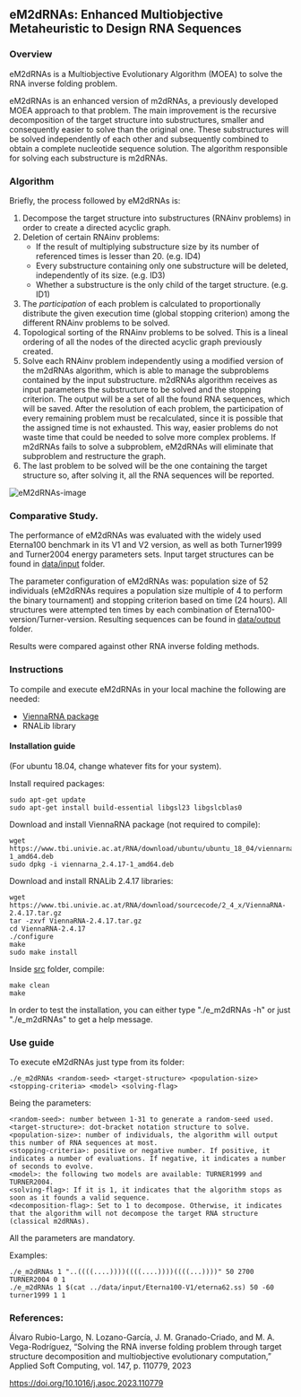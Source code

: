 ## eM2dRNAs: Enhanced Multiobjective Metaheuristic to Design RNA Sequences
### Overview
eM2dRNAs is a Multiobjective Evolutionary Algorithm (MOEA) to solve the RNA inverse folding problem. 

eM2dRNAs is an enhanced version of m2dRNAs, a previously developed MOEA approach to that problem. The main improvement is the recursive decomposition of the target structure into substructures, smaller and consequently easier to solve than the original one. These substructures will be solved independently of each other and subsequently combined to obtain a complete nucleotide sequence solution. The algorithm responsible for solving each substructure is m2dRNAs.

### Algorithm
Briefly, the process followed by eM2dRNAs is:

1. Decompose the target structure into substructures (RNAinv problems) in order to create a directed acyclic graph.
2. Deletion of certain RNAinv problems:
   - If the result of multiplying substructure size by its number of referenced times is lesser than 20. (e.g. ID4)
   - Every substructure containing only one substructure will be deleted, independently of its size. (e.g. ID3)
   - Whether a substructure is the only child of the target structure. (e.g. ID1)
3. The *participation* of each problem is calculated to proportionally distribute the given execution time (global stopping criterion) among the different RNAinv problems to be solved.
4. Topological sorting of the RNAinv problems to be solved. This is a lineal ordering of all the nodes of the directed acyclic graph previously created.
5. Solve each RNAinv problem independently using a modified version of the m2dRNAs algorithm, which is able to manage the subproblems contained by the input substructure. m2dRNAs algorithm receives as input parameters the substructure to be solved and the stopping criterion. The output will be a set of all the found RNA sequences, which will be saved. After the resolution of each problem, the participation of every remaining problem must be recalculated, since it is possible that the assigned time is not exhausted. This way, easier problems do not waste time that could be needed to solve more complex problems. If m2dRNAs fails to solve a subproblem, eM2dRNAs will eliminate that subproblem and restructure the graph.
6. The last problem to be solved will be the one containing the target structure so, after solving it, all the RNA sequences will be reported.


![eM2dRNAs-image](https://user-images.githubusercontent.com/118007536/201639695-5b13b959-b435-4cbc-b50a-ba12f1866006.png)

### Comparative Study.
The performance of eM2dRNAs was evaluated with the widely used Eterna100 benchmark in its V1 and V2 version, as well as both Turner1999 and Turner2004 energy parameters sets. Input target structures can be found in [data/input](data/input) folder.

The parameter configuration of eM2dRNAs was: population size of 52 individuals (eM2dRNAs requires a population size multiple of 4 to perform the binary tournament) and stopping criterion based on time (24 hours). All structures were attempted ten times by each combination of Eterna100-version/Turner-version. Resulting sequences can be found in [data/output](data/output) folder.

Results were compared against other RNA inverse folding methods.


### Instructions
To compile and execute eM2dRNAs in your local machine the following are needed: 

* [ViennaRNA package](https://www.tbi.univie.ac.at/RNA/) 
* RNALib library

#### Installation guide

(For ubuntu 18.04, change whatever fits for your system).

Install required packages:

```
sudo apt-get update
sudo apt-get install build-essential libgsl23 libgslcblas0
```
Download and install ViennaRNA package (not required to compile):

```
wget https://www.tbi.univie.ac.at/RNA/download/ubuntu/ubuntu_18_04/viennarna_2.4.17-1_amd64.deb
sudo dpkg -i viennarna_2.4.17-1_amd64.deb
```

Download and install RNALib 2.4.17 libraries:

```
wget https://www.tbi.univie.ac.at/RNA/download/sourcecode/2_4_x/ViennaRNA-2.4.17.tar.gz
tar -zxvf ViennaRNA-2.4.17.tar.gz
cd ViennaRNA-2.4.17
./configure
make
sudo make install
```

Inside [src](src) folder, compile:

```
make clean
make
```

In order to test the installation, you can either type "./e_m2dRNAs -h" or just "./e_m2dRNAs" to get a help message.

### Use guide

To execute eM2dRNAs just type from its folder:

```
./e_m2dRNAs <random-seed> <target-structure> <population-size> <stopping-criteria> <model> <solving-flag>
```

Being the parameters:

```
<random-seed>: number between 1-31 to generate a random-seed used.
<target-structure>: dot-bracket notation structure to solve.
<population-size>: number of individuals, the algorithm will output this number of RNA sequences at most.
<stopping-criteria>: positive or negative number. If positive, it indicates a number of evaluations. If negative, it indicates a number of seconds to evolve.
<model>: the following two models are available: TURNER1999 and TURNER2004.
<solving-flag>: If it is 1, it indicates that the algorithm stops as soon as it founds a valid sequence.
<decomposition-flag>: Set to 1 to decompose. Otherwise, it indicates that the algorithm will not decompose the target RNA structure (classical m2dRNAs).
```

All the parameters are mandatory.


Examples:

```
./e_m2dRNAs 1 "..((((....))))((((....))))((((...))))" 50 2700 TURNER2004 0 1
./e_m2dRNAs 1 $(cat ../data/input/Eterna100-V1/eterna62.ss) 50 -60 turner1999 1 1
```
### References:
Álvaro Rubio-Largo, N. Lozano-García, J. M. Granado-Criado, and M. A. Vega-Rodríguez, “Solving the RNA inverse folding problem through
target structure decomposition and multiobjective evolutionary computation,” Applied Soft Computing, vol. 147, p. 110779, 2023

https://doi.org/10.1016/j.asoc.2023.110779
